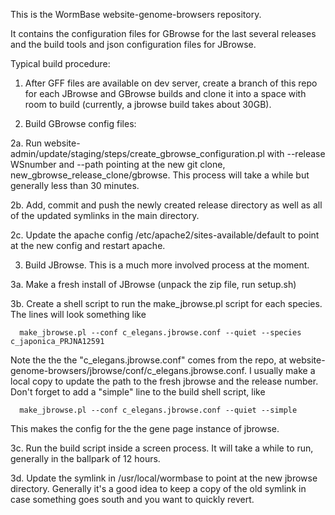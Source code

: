 This is the WormBase website-genome-browsers repository.

It contains the configuration files for GBrowse for the last several releases
and the build tools and json configuration files for JBrowse.

Typical build procedure:

1. After GFF files are available on dev server, create a branch of this repo
for each JBrowse and GBrowse builds and clone it into a space
with room to build (currently, a jbrowse build takes about 30GB).

2. Build GBrowse config files:

2a. Run website-admin/update/staging/steps/create_gbrowse_configuration.pl 
    with --release WSnumber and --path pointing at the new git clone,
    new_gbrowse_release_clone/gbrowse.  This process will take a while
    but generally less than 30 minutes.

2b. Add, commit and push the newly created release directory as well as all
    of the updated symlinks in the main directory.

2c. Update the apache config /etc/apache2/sites-available/default to point 
    at the new config and restart apache.

3. Build JBrowse.  This is a much more involved process at the moment.

3a. Make a fresh install of JBrowse (unpack the zip file, run setup.sh)

3b. Create a shell script to run the make_jbrowse.pl script for each species.
The lines will look something like

      make_jbrowse.pl --conf c_elegans.jbrowse.conf --quiet --species c_japonica_PRJNA12591

Note the the the "c_elegans.jbrowse.conf" comes from the repo, at
website-genome-browsers/jbrowse/conf/c_elegans.jbrowse.conf. I usually
make a local copy to update the path to the fresh jbrowse and the release
number.  Don't forget to add a "simple" line to the build shell script, like

      make_jbrowse.pl --conf c_elegans.jbrowse.conf --quiet --simple

This makes the config for the the gene page instance of jbrowse.

3c. Run the build script inside a screen process.  It will take a while
    to run, generally in the ballpark of 12 hours.

3d. Update the symlink in /usr/local/wormbase to point at the new jbrowse
    directory.  Generally it's a good idea to keep a copy of the old symlink
    in case something goes south and you want to quickly revert.

